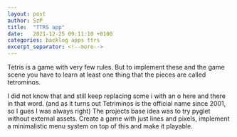 ```yaml
---
layout: post
author: SzP
title:  "TTRS app"
date:   2021-12-25 09:11:10 +0100
categories: backlog apps ttrs
excerpt_separator: <!--more-->
---
```

Tetris is a game with very few rules. But to implement these and the game scene you have to learn at least one thing that the pieces are called tetrominos.
<!--more-->
I did not know that and still keep replacing some i with an o here and there in that word. (and as it turns out Tetriminos is the official name since 2001, so I gues I was always right)
The projects base idea was to try pyglet without external assets. Create a game with just lines and pixels, implement a minimalistic menu system on top of this and make it playable.